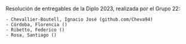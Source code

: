Resolución de entregables de la Diplo 2023, realizada por el Grupo 22:

    - Chevallier-Boutell, Ignacio José (github.com/Cheva94)
    - Córdoba, Florencia ()
    - Ribetto, Federico ()
    - Rosa, Santiago ()

